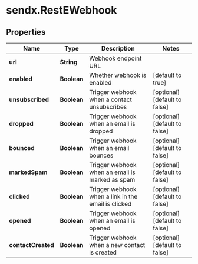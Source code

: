 # sendx.RestEWebhook

## Properties

Name | Type | Description | Notes
------------ | ------------- | ------------- | -------------
**url** | **String** | Webhook endpoint URL | 
**enabled** | **Boolean** | Whether webhook is enabled | [default to true]
**unsubscribed** | **Boolean** | Trigger webhook when a contact unsubscribes | [optional] [default to false]
**dropped** | **Boolean** | Trigger webhook when an email is dropped | [optional] [default to false]
**bounced** | **Boolean** | Trigger webhook when an email bounces | [optional] [default to false]
**markedSpam** | **Boolean** | Trigger webhook when an email is marked as spam | [optional] [default to false]
**clicked** | **Boolean** | Trigger webhook when a link in the email is clicked | [optional] [default to false]
**opened** | **Boolean** | Trigger webhook when an email is opened | [optional] [default to false]
**contactCreated** | **Boolean** | Trigger webhook when a new contact is created | [optional] [default to false]



